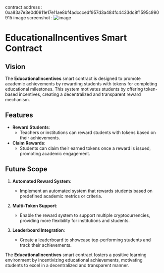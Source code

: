 contract address : 0xa83a7e3e0d0911e17e11ae8bf4adcccedf957d3a484fc4433dc8f1595c990915
image screenshot : ![image](https://github.com/user-attachments/assets/6dff2dce-0b07-4462-a344-ded45fb655fc)


# EducationalIncentives Smart Contract

## Vision

The **EducationalIncentives** smart contract is designed to promote academic achievements by rewarding students with tokens for completing educational milestones. This system motivates students by offering token-based incentives, creating a decentralized and transparent reward mechanism.

## Features

- **Reward Students**:
  - Teachers or institutions can reward students with tokens based on their achievements.
- **Claim Rewards**:
  - Students can claim their earned tokens once a reward is issued, promoting academic engagement.

## Future Scope

1. **Automated Reward System**:

   - Implement an automated system that rewards students based on predefined academic metrics or criteria.

2. **Multi-Token Support**:

   - Enable the reward system to support multiple cryptocurrencies, providing more flexibility for institutions and students.

3. **Leaderboard Integration**:
   - Create a leaderboard to showcase top-performing students and track their achievements.

The **EducationalIncentives** smart contract fosters a positive learning environment by incentivizing educational achievements, motivating students to excel in a decentralized and transparent manner.
